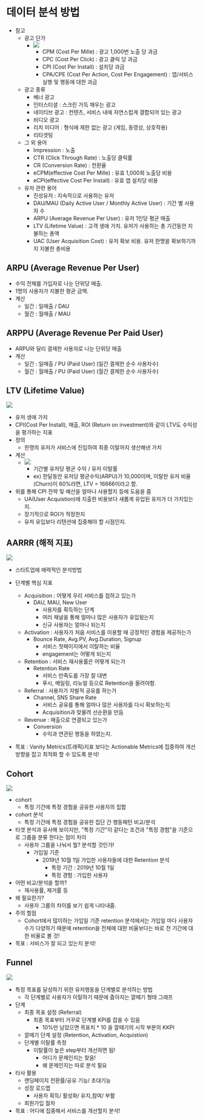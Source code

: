 # 데이터 분석 방법

* 참고
    * 광고 단가
        * ![](https://blogfiles.pstatic.net/20150911_218/applift_1441965608556rWGly_PNG/Screen_Shot_2015-09-08_at_4.36.49_PM.png?type=w2)
            * CPM (Cost Per Mille) : 광고 1,000번 노출 당 과금
            * CPC (Cost Per Click) : 광고 클릭 당 과금
            * CPI (Cost Per Install) : 설치당 과금
            * CPA/CPE (Cost Per Action, Cost Per Engagement) : 앱/서비스 실행 및 행동에 대한 과금
    * 광고 종류
        * 배너 광고
        * 인터스티셜 : 스크린 가득 채우는 광고
        * 네이티브 광고 : 컨텐츠, 서비스 내에 자연스럽게 결합되어 있는 광고
        * 비디오 광고
        * 리치 미디어 : 형식에 제한 없는 광고 (게임, 동영상, 상호작용)
        * 리타겟팅
    * 그 외 용어
        * Impression : 노출
        * CTR (Click Through Rate) : 노출당 클릭률
        * CR (Conversion Rate) : 전환율
        * eCPM(effective Cost Per Mille) : 유효 1,000회 노출당 비용
        * eCPI(effective Cost Per Install) : 유효 앱 설치당 비용
    * 유저 관련 용어
        * 진성유저 : 지속적으로 사용하는 유저
        * DAU/MAU (Daily Active User / Monthly Active User) : 기간 별 사용자 수
        * ARPU (Average Revenue Per User) : 유저 1인당 평균 매출
        * LTV (Lifetime Value) : 고객 생애 가치. 유저가 사용하는 총 기간동안 지불하는 총액
        * UAC (User Acquisition Cost) : 유저 확보 비용. 유저 한명을 확보하기까지 지불한 총비용

## ARPU (Average Revenue Per User)
* 수익 전체를 가입자로 나눈 단위당 매출.
* 1명의 사용자가 지불한 평균 금액.
* 계산
    * 일간 : 일매출 / DAU
    * 월간 : 월매출 / MAU
    

## ARPPU (Average Revenue Per Paid User)
* ARPU와 달리 결제한 사용자로 나눈 단위당 매출
* 계산
    * 일간 : 일매출 / PU (Paid User) (일간 결제한 순수 사용자수)
    * 월간 : 월매출 / PU (Paid User) (월간 결제한 순수 사용자수)

## LTV (Lifetime Value)
![](https://newapplift-production.s3.amazonaws.com/comfy/cms/files/files/000/002/660/original/LTV_Formula.jpg)
* 유저 생애 가치
* CPI(Cost Per Install), 매출, ROI (Return on investment)와 같이 LTV도 수익성을 평가하는 지표
* 정의
    * 한명의 유저가 서비스에 진입하여 최종 이탈까지 생산해낸 가치
* 계산
    * ![](https://newapplift-production.s3.amazonaws.com/comfy/cms/files/files/000/002/660/original/LTV_Formula.jpg)
        * 기간별 유저당 평균 수익 / 유저 이탈률
        * ex) 한달동안 유저당 평균수익(ARPU)가 10,000이며, 이탈한 유저 비율(Churn)이 60%라면, LTV = 16666이라고 함.
* 위를 통해 CPI 전략 및 예산을 얼마나 사용할지 등에 도움을 줌
    * UA(User Acquistion)에 지출한 비용보다 새롭게 유입된 유저가 더 가치있는지.
    * 장기적으로 ROI가 적정한지
    * 유저 유입보다 리텐션에 집중해야 할 시점인지.


## AARRR (해적 지표)
![](http://www.wisetracker.co.kr/wp-content/uploads/2017/02/aarrr-1.png)
* 스타트업에 매력적인 분석방법
* 단계별 핵심 지표
    * Acquisition : 어떻게 우리 서비스를 접하고 있는가
        * DAU, MAU, New User
            * 사용자를 획득하는 단계
            * 여러 채널을 통해 얼마나 많은 사용자가 유입됬는지
            * 신규 사용자는 얼마나 되는지
    * Activation : 사용자가 처음 서비스를 이용할 때 긍정적인 경험을 제공하는가
        * Bounce Rate, Avg.PV, Avg.Duration, Signup
            * 서비스 첫페이지에서 이탈하는 비율
            * engagement는 어떻게 되는지
    * Retention : 서비스 재사용률은 어떻게 되는가
        * Retention Rate
            * 서비스 만족도를 가장 잘 대변
            * 푸시, 메일링, 리뉴얼 등으로 Retention을 올려야함.
    * Referral : 사용자가 자발적 공유를 하는가
        * Channel, SNS Share Rate
            * 서비스 공유를 통해 얼마나 많은 사용자를 다시 확보하는지
            * Acquisition과 맞물려 선순환을 만듬
    * Revenue : 매출으로 연결되고 있는가
        * Conversion
            * 수익과 연관된 행동을 하였는지.

* 목표 : Vanity Metrics(트래픽)지표 보다는 Actionable Metrics에 집중하여 개선 방향을 잡고 최적화 할 수 있도록 분석!

## Cohort 
![](http://analyticsmarketing.co.kr/wp-content/uploads/2017/08/%EA%B5%AC%EA%B8%80%EC%95%A0%EB%84%90%EB%A6%AC%ED%8B%B1%EC%8A%A4_%EC%BD%94%ED%98%B8%ED%8A%B8_01.png)
* cohort
    * 특정 기간에 특정 경험을 공유한 사용자의 집합
* cohort 분석
    * 특정 기간에 특정 경험을 공유한 집단 간 행동패턴 비교/분석
* 타겟 분석과 유사해 보이지만, "특정 기간"이 같다는 조건과 "특정 경험"을 기준으로 그룹을 분류 한다는 점이 차이
    * 사용자 그룹을 나눠서 뭘? 분석할 것인가!
        * 가입일 기준
            * 2019년 10월 1일 가입한 사용자들에 대한 Retention 분석
                * 특정 기간 : 2019년 10월 1일
                * 특정 경험 : 가입한 사용자
* 어떤 비교/분석을 할까?
    * 재사용률, 제거률 등
* 왜 필요한가?
    * 사용자 그룹의 차이를 보기 쉽게 나타내줌.
* 주의 할점
    * Cohort에서 많이하는 가입일 기준 retention 분석에서는 가입일 마다 사용자수가 다양하기 때문에 retention을 전체에 대한 비율보다는 바로 전 기간에 대한 비율로 볼 것!
* 목표 : 서비스가 잘 되고 있는지 분석!

## Funnel
![](http://mblogthumb3.phinf.naver.net/MjAxNzAzMjNfMzMg/MDAxNDkwMjYzMDU4NDU1.3C5gLckH2Vz9mwy0Q0uyCl9LAaDjTVt5xVz0bWe4afkg.19q79SKLxuXLzOvBSixHKHYwVYOK0NgegjzxtDM3LcYg.JPEG.applift/Naver_Retargeting1_v3.jpg?type=w800)
* 특정 목표를 달성하기 위한 유저행동을 단계별로 분석하는 방법
    * 각 단계별로 사용자가 이탈하기 때문에 좁아지는 깔떼기 형태 그래프
* 단계
    * 최종 목표 설정 (Referral)
        * 최종 목표부터 거꾸로 단계별 KPI를 잡을 수 있음
            * 10%만 남았으면 목표치 * 10 을 깔때기의 시작 부분의 KKPI
    * 깔떼기 단계 설정 (Retention, Activation, Acquistion)
    * 단계별 이탈률 측정
        * 이탈률이 높은 step부터 개선하면 됨!
            * 어디가 문제인지는 찾음!
            * 왜 문제인지는 따로 분석 필요
* 타사 활용
    * 랜딩페이지 전환률/공유 기능/ 초대기능
    * 성장 로드맵
        * 사용자 획득/ 활성화/ 유지,참여/ 부활
    * 회원가입 절차
* 목표 : 어디에 집중해서 서비스를 개선할지 분석!